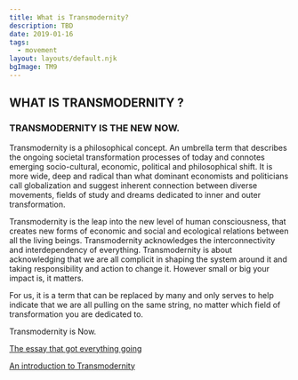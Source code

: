 ```yaml
---
title: What is Transmodernity?
description: TBD
date: 2019-01-16
tags:
  - movement
layout: layouts/default.njk
bgImage: TM9
---
```

## WHAT IS TRANSMODERNITY ?

### TRANSMODERNITY IS THE NEW NOW.

Transmodernity is a philosophical concept. An umbrella term that describes the ongoing societal transformation processes of today and connotes emerging socio-cultural, economic, political and philosophical shift. It is more wide, deep and radical than what dominant economists and politicians call globalization and suggest inherent connection between diverse movements, fields of study and dreams dedicated to inner and outer transformation.

Transmodernity is the leap into the new level of human consciousness, that creates new forms of economic and social and ecological relations between all the living beings. Transmodernity acknowledges the interconnectivity and interdependency of everything. Transmodernity is about acknowledging that we are all complicit in shaping the system around it and taking responsibility and action to change it. However small or big your impact is, it matters.

For us, it is a term that can be replaced by many and only serves to help indicate that we are all pulling on the same string, no matter which field of transformation you are dedicated to.

Transmodernity is Now.

<a href="https://drive.google.com/file/d/1hEyNdAIyn6sBdexz7oIeeDw0N3Q1yjvZ/view?usp=sharing" target="_blank" rel="noopener noreferrer">The essay that got everything going</a>

<a href="https://vimeo.com/69534592" target="_blank" rel="noopener noreferrer">An introduction to Transmodernity</a>

